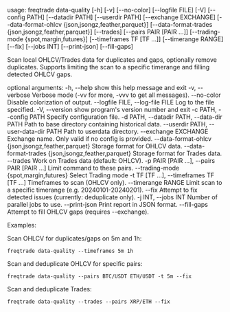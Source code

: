 usage: freqtrade data-quality [-h] [-v] [--no-color] [--logfile FILE] [-V]
                              [--config PATH] [--datadir PATH]
                              [--userdir PATH] [--exchange EXCHANGE]
                              [--data-format-ohlcv {json,jsongz,feather,parquet}]
                              [--data-format-trades {json,jsongz,feather,parquet}]
                              [--trades] [--pairs PAIR [PAIR ...]]
                              [--trading-mode {spot,margin,futures}] [--timeframes TF [TF ...]]
                              [--timerange RANGE] [--fix] [--jobs INT]
                              [--print-json] [--fill-gaps]

Scan local OHLCV/Trades data for duplicates and gaps, optionally remove duplicates.
Supports limiting the scan to a specific timerange and filling detected OHLCV gaps.

optional arguments:
  -h, --help            show this help message and exit
  -v, --verbose         Verbose mode (-vv for more, -vvv to get all messages).
  --no-color            Disable colorization of output.
  --logfile FILE, --log-file FILE
                        Log to the file specified.
  -V, --version         show program's version number and exit
  -c PATH, --config PATH
                        Specify configuration file.
  -d PATH, --datadir PATH, --data-dir PATH
                        Path to base directory containing historical data.
  --userdir PATH, --user-data-dir PATH
                        Path to userdata directory.
  --exchange EXCHANGE   Exchange name. Only valid if no config is provided.
  --data-format-ohlcv {json,jsongz,feather,parquet}
                        Storage format for OHLCV data.
  --data-format-trades {json,jsongz,feather,parquet}
                        Storage format for Trades data.
  --trades              Work on Trades data (default: OHLCV).
  -p PAIR [PAIR ...], --pairs PAIR [PAIR ...]
                        Limit command to these pairs.
  --trading-mode {spot,margin,futures}
                        Select Trading mode
  -t TF [TF ...], --timeframes TF [TF ...]
                        Timeframes to scan (OHLCV only).
  --timerange RANGE     Limit scan to a specific timerange (e.g. 20240101-20240201).
  --fix                 Attempt to fix detected issues (currently: deduplicate only).
  -j INT, --jobs INT    Number of parallel jobs to use.
  --print-json          Print report in JSON format.
  --fill-gaps           Attempt to fill OHLCV gaps (requires --exchange).

Examples:

Scan OHLCV for duplicates/gaps on 5m and 1h:

    freqtrade data-quality --timeframes 5m 1h

Scan and deduplicate OHLCV for specific pairs:

    freqtrade data-quality --pairs BTC/USDT ETH/USDT -t 5m --fix

Scan and deduplicate Trades:

    freqtrade data-quality --trades --pairs XRP/ETH --fix
